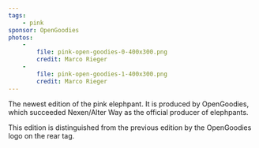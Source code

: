 ```yaml
---
tags:
    - pink
sponsor: OpenGoodies
photos:
    -
        file: pink-open-goodies-0-400x300.png
        credit: Marco Rieger
    -
        file: pink-open-goodies-1-400x300.png
        credit: Marco Rieger
---
```

The newest edition of the pink elephpant. It is produced by OpenGoodies, which succeeded Nexen/Alter Way as the official producer of elephpants.

This edition is distinguished from the previous edition by the OpenGoodies logo on the rear tag.